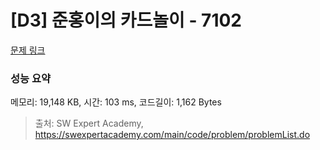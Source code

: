 # [D3] 준홍이의 카드놀이 - 7102 

[문제 링크](https://swexpertacademy.com/main/code/problem/problemDetail.do?contestProbId=AWkIlHWqBYcDFAXC) 

### 성능 요약

메모리: 19,148 KB, 시간: 103 ms, 코드길이: 1,162 Bytes



> 출처: SW Expert Academy, https://swexpertacademy.com/main/code/problem/problemList.do